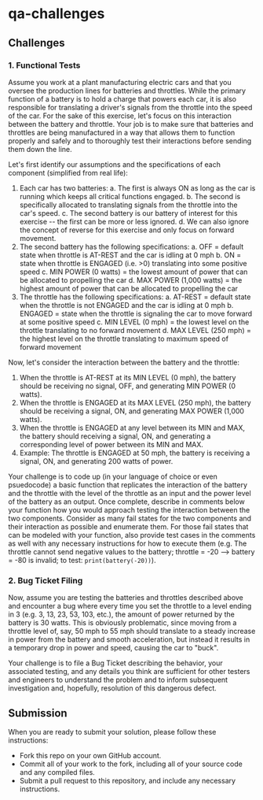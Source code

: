 # qa-challenges
## Challenges
### 1. Functional Tests
Assume you work at a plant manufacturing electric cars and that you oversee the production lines for batteries and throttles. While the primary function of a battery is to hold a charge that powers each car, it is also responsible for translating a driver's signals from the throttle into the speed of the car. For the sake of this exercise, let's focus on this interaction between the battery and throttle. Your job is to make sure that batteries and throttles are being manufactured in a way that allows them to function properly and safely and to thoroughly test their interactions before sending them down the line.

Let's first identify our assumptions and the specifications of each component (simplified from real life):
1. Each car has two batteries: 
  a. The first is always ON as long as the car is running which keeps all critical functions engaged.
  b. The second is specifically allocated to translating signals from the throttle into the car's speed.
  c. The second battery is our battery of interest for this exercise -- the first can be more or less ignored.
  d. We can also ignore the concept of reverse for this exercise and only focus on forward movement.
2. The second battery has the following specifications:
  a. OFF = default state when throttle is AT-REST and the car is idling at 0 mph
  b. ON = state when throttle is ENGAGED (i.e. >0) translating into some positive speed
  c. MIN POWER (0 watts) = the lowest amount of power that can be allocated to propelling the car
  d. MAX POWER (1,000 watts) = the highest amount of power that can be allocated to propelling the car
3. The throttle has the following specifications:
  a. AT-REST = default state when the throttle is not ENGAGED and the car is idling at 0 mph
  b. ENGAGED = state when the throttle is signaling the car to move forward at some positive speed
  c. MIN LEVEL (0 mph) = the lowest level on the throttle translating to no forward movement
  d. MAX LEVEL (250 mph) = the highest level on the throttle translating to maximum speed of forward movement

Now, let's consider the interaction between the battery and the throttle:
1. When the throttle is AT-REST at its MIN LEVEL (0 mph), the battery should be receiving no signal, OFF, and generating MIN POWER (0 watts).
2. When the throttle is ENGAGED at its MAX LEVEL (250 mph), the battery should be receiving a signal, ON, and generating MAX POWER (1,000 watts).
3. When the throttle is ENGAGED at any level between its MIN and MAX, the battery should receiving a signal, ON, and generating a corresponding level of power between its MIN and MAX.
4. Example: The throttle is ENGAGED at 50 mph, the battery is receiving a signal, ON, and generating 200 watts of power.

Your challenge is to code up (in your language of choice or even psuedocode) a basic function that replicates the interaction of the battery and the throttle with the level of the throttle as an input and the power level of the battery as an output. Once complete, describe in comments below your function how you would approach testing the interaction between the two components. Consider as many fail states for the two components and their interaction as possible and enumerate them. For those fail states that can be modeled with your function, also provide test cases in the comments as well with any necessary instructions for how to execute them (e.g. The throttle cannot send negative values to the battery; throttle = -20 --> battery = -80 is invalid; to test: `print(battery(-20))`).


### 2. Bug Ticket Filing
Now, assume you are testing the batteries and throttles described above and encounter a bug where every time you set the throttle to a level ending in 3 (e.g. 3, 13, 23, 53, 103, etc.), the amount of power returned by the battery is 30 watts. This is obviously problematic, since moving from a throttle level of, say, 50 mph to 55 mph should translate to a steady increase in power from the battery and smooth acceleration, but instead it results in a temporary drop in power and speed, causing the car to "buck". 

Your challenge is to file a Bug Ticket describing the behavior, your associated testing, and any details you think are sufficient for other testers and engineers to understand the problem and to inform subsequent investigation and, hopefully, resolution of this dangerous defect.


## Submission
When you are ready to submit your solution, please follow these instructions:
* Fork this repo on your own GitHub account.
* Commit all of your work to the fork, including all of your source code and any compiled files.
* Submit a pull request to this repository, and include any necessary instructions.
